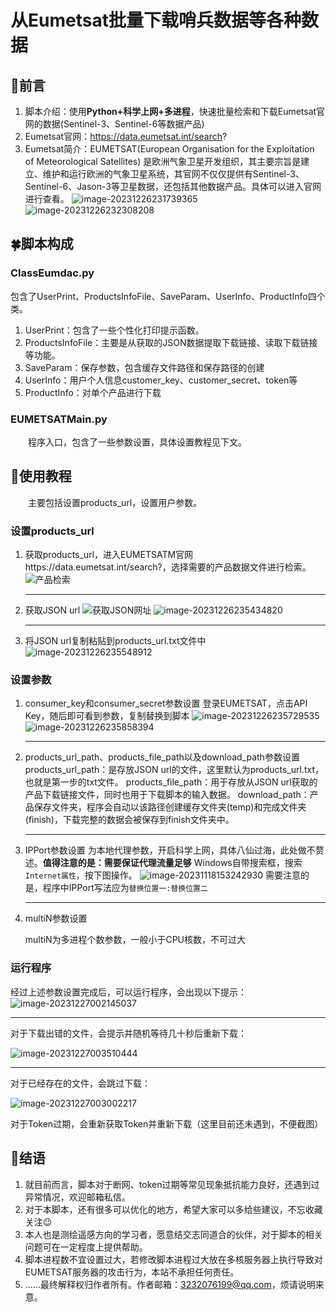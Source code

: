 # 从Eumetsat批量下载哨兵数据等各种数据

## 🌿前言

1. 脚本介绍：使用**Python+科学上网+多进程**，快速批量检索和下载Eumetsat官网的数据(Sentinel-3、Sentinel-6等数据产品)
2. Eumetsat官网：https://data.eumetsat.int/search?
3. Eumetsat简介：EUMETSAT(European Organisation for the Exploitation of Meteorological Satellites) 是欧洲气象卫星开发组织，其主要宗旨是建立、维护和运行欧洲的气象卫星系统，其官网不仅仅提供有Sentinel-3、Sentinel-6、Jason-3等卫星数据，还包括其他数据产品。具体可以进入官网进行查看。
   ![image-20231226231739365](https://markdownf.oss-cn-shanghai.aliyuncs.com/mdimg/image-20231226231739365.png)
   ![image-20231226232308208](https://markdownf.oss-cn-shanghai.aliyuncs.com/mdimg/image-20231226232308208.png)

## 🍀脚本构成

### ClassEumdac.py

包含了UserPrint、ProductsInfoFile、SaveParam、UserInfo、ProductInfo四个类。

1. UserPrint：包含了一些个性化打印提示函数。
2. ProductsInfoFile：主要是从获取的JSON数据提取下载链接、读取下载链接等功能。
3. SaveParam：保存参数，包含缓存文件路径和保存路径的创建
4. UserInfo：用户个人信息customer_key、customer_secret、token等
5. ProductInfo：对单个产品进行下载

### EUMETSATMain.py

&emsp;&emsp;程序入口，包含了一些参数设置，具体设置教程见下文。

## 🌸使用教程

&emsp;&emsp;主要包括设置products_url，设置用户参数。

### 设置products_url

1. 获取products_url，进入EUMETSATM官网https://data.eumetsat.int/search?，选择需要的产品数据文件进行检索。
   ![产品检索](https://markdownf.oss-cn-shanghai.aliyuncs.com/mdimg/image-20231226234556406.png)

   ---

2. 获取JSON url
   ![获取JSON网址](https://markdownf.oss-cn-shanghai.aliyuncs.com/mdimg/image-20231226234651924.png)
   ![image-20231226235434820](https://markdownf.oss-cn-shanghai.aliyuncs.com/mdimg/image-20231226235434820.png)

   ---

3. 将JSON url复制粘贴到products_url.txt文件中
   ![image-20231226235548912](https://markdownf.oss-cn-shanghai.aliyuncs.com/mdimg/image-20231226235548912.png)

### 设置参数

1. consumer_key和consumer_secret参数设置
   登录EUMETSAT，点击API Key，随后即可看到参数，复制替换到脚本
   ![image-20231226235729535](https://markdownf.oss-cn-shanghai.aliyuncs.com/mdimg/image-20231226235729535.png)
   ![image-20231226235858394](https://markdownf.oss-cn-shanghai.aliyuncs.com/mdimg/image-20231226235858394.png)

   ---

2. products_url_path、products_file_path以及download_path参数设置
   products_url_path：是存放JSON url的文件，这里默认为products_url.txt，也就是第一步的txt文件。
   products_file_path：用于存放从JSON url获取的产品下载链接文件，同时也用于下载脚本的输入数据。
   download_path：产品保存文件夹，程序会自动以该路径创建缓存文件夹(temp)和完成文件夹(finish)，下载完整的数据会被保存到finish文件夹中。

   ---

3. IPPort参数设置
   为本地代理参数，开启科学上网，具体八仙过海，此处做不赘述。**值得注意的是：需要保证代理流量足够**
   Windows自带搜索框，搜索`Internet属性`，按下图操作。
   ![image-20231118153242930](https://markdownf.oss-cn-shanghai.aliyuncs.com/mdimg/202311181532045.png)
   需要注意的是，程序中IPPort写法应为`替换位置一:替换位置二`

   ---

4. multiN参数设置

   multiN为多进程个数参数，一般小于CPU核数，不可过大

### 运行程序

经过上述参数设置完成后，可以运行程序，会出现以下提示：
![image-20231227002145037](https://markdownf.oss-cn-shanghai.aliyuncs.com/mdimg/image-20231227002145037.png)

---

对于下载出错的文件，会提示并随机等待几十秒后重新下载：

![image-20231227003510444](https://markdownf.oss-cn-shanghai.aliyuncs.com/mdimg/image-20231227003510444.png)

---

对于已经存在的文件，会跳过下载：

![image-20231227003002217](https://markdownf.oss-cn-shanghai.aliyuncs.com/mdimg/image-20231227003002217.png)

对于Token过期，会重新获取Token并重新下载（这里目前还未遇到，不便截图）

## 🌹结语

1. 就目前而言，脚本对于断网、token过期等常见现象抵抗能力良好，还遇到过异常情况，欢迎邮箱私信。
2. 对于本脚本，还有很多可以优化的地方，希望大家可以多给些建议，不忘收藏关注😉
3. 本人也是测绘遥感方向的学习者，愿意结交志同道合的伙伴，对于脚本的相关问题可在一定程度上提供帮助。
4. 脚本进程数不宜设置过大，若修改脚本进程过大放在多核服务器上执行导致对EUMETSAT服务器的攻击行为，本站不承担任何责任。
5. ......最终解释权归作者所有。作者邮箱：3232076199@qq.com，烦请说明来意。